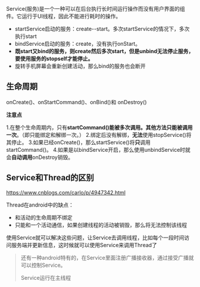Service(服务)是一个一种可以在后台执行长时间运行操作而没有用户界面的组件。它运行于UI线程，因此不能进行耗时的操作。

- startService启动的服务：create--start。多次startService的情况下，多次执行start
- bindService启动的服务：create，没有执行onStart。
- **既start又bind的服务，则create然后多次start，但是unbind无法停止服务，要使用服务的stopself才能停止。**
- 旋转手机屏幕会重新创建活动，那么bind的服务也会断开



## 生命周期

 onCreate()、onStartCommand()、onBind()和 onDestroy()

**注意点**

1.在整个生命周期内，只有**startCommand()**能被多次调用。其他方法只能被调用**一次**。（即只能绑定和解绑一次。）
 2.绑定后没有解绑，**无法**使用stopService()将其停止。
 3.如果已经onCreate()，那么startService()将**只**调用startCommand()。
 4.如果是以bindService开启，那么使用unbindService时就会**自动调用**onDestroy销毁。

## Service和Thread的区别

https://www.cnblogs.com/carlo/p/4947342.html

Thread在android中的缺点：

- 和活动的生命周期不绑定
- 只能和一个活动通信，如果创建线程的活动被销毁，那么将无法控制该线程

使用Service就可以解决这些问题，让Service去调用线程，比如每个一段时间访问服务端并更新信息，这时候就可以使用Service来调用Thread了

> 还有一种android特有的，在Service里面注册广播接收器，通过接受广播就可以控制Service。
>
> Service运行在主线程